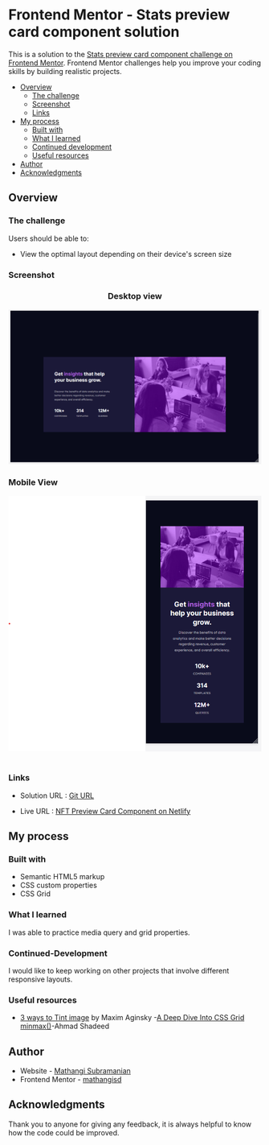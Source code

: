 # Frontend Mentor - Stats preview card component solution

This is a solution to the [Stats preview card component challenge on Frontend Mentor](https://www.frontendmentor.io/challenges/stats-preview-card-component-8JqbgoU62). Frontend Mentor challenges help you improve your coding skills by building realistic projects. 



- [Overview](#overview)
  - [The challenge](#the-challenge)
  - [Screenshot](#screenshot)
  - [Links](#links)
- [My process](#my-process)
  - [Built with](#built-with)
  - [What I learned](#what-i-learned)
  - [Continued development](#continued-development)
  - [Useful resources](#useful-resources)
- [Author](#author)
- [Acknowledgments](#acknowledgments)


## Overview
### The challenge

Users should be able to:

- View the optimal layout depending on their device's screen size

### Screenshot


### <p style="text-align: center;">Desktop view</p> 

![](./screenshot_statspreview_desktop.png)


### <p style="text-align: left;">Mobile View</p> 

![](./screenshot_statspreview_mobile.png)

# 
### Links

- Solution URL : [Git URL](https://github.com/mathangisd/stats-preview.git)

- Live URL : [NFT Preview Card Component on Netlify](https://nftpreview-msd.netlify.app/)


## My process
### Built with

- Semantic HTML5 markup
- CSS custom properties
- CSS Grid

### What I learned

I was able to practice media query and grid properties. 

### Continued-Development
I would like to keep working on other projects that involve different responsive layouts.

### Useful resources

- [3 ways to Tint image](https://cssfox.co/=maxim-aginsky/log/three-ways-to-tint-image-with-css3-box-shadow-multiple-backgrounds-and-pseudo-elements) by Maxim Aginsky
-[A Deep Dive Into CSS Grid minmax()](https://ishadeed.com/article/css-grid-minmax/)-Ahmad Shadeed

## Author
- Website - [Mathangi Subramanian](https://github.com/mathangisd)
- Frontend Mentor - [mathangisd](https://www.frontendmentor.io/profile/mathangisd)

## Acknowledgments
Thank you to anyone for giving any feedback, it is always helpful to know how the code could be improved.
